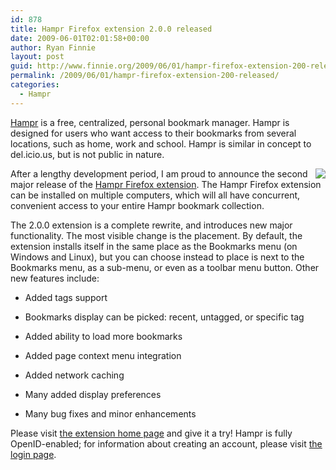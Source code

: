 ```yaml
---
id: 878
title: Hampr Firefox extension 2.0.0 released
date: 2009-06-01T02:01:58+00:00
author: Ryan Finnie
layout: post
guid: http://www.finnie.org/2009/06/01/hampr-firefox-extension-200-released/
permalink: /2009/06/01/hampr-firefox-extension-200-released/
categories:
  - Hampr
---
```

[Hampr](https://www.hampr.com/) is a free, centralized, personal bookmark manager. Hampr is designed for users who want access to their bookmarks from several locations, such as home, work and school. Hampr is similar in concept to del.icio.us, but is not public in nature.

[<img src="https://www.hampr.com/images/hampr-2.0.0-screenshot.png" style="float: right; border-style: none;" />](https://www.hampr.com/firefoxextension)After a lengthy development period, I am proud to announce the second major release of the [Hampr Firefox extension](https://www.hampr.com/firefoxextension). The Hampr Firefox extension can be installed on multiple computers, which will all have concurrent, convenient access to your entire Hampr bookmark collection.

The 2.0.0 extension is a complete rewrite, and introduces new major functionality. The most visible change is the placement. By default, the extension installs itself in the same place as the Bookmarks menu (on Windows and Linux), but you can choose instead to place is next to the Bookmarks menu, as a sub-menu, or even as a toolbar menu button. Other new features include:

* Added tags support
  
* Bookmarks display can be picked: recent, untagged, or specific tag
  
* Added ability to load more bookmarks
  
* Added page context menu integration
  
* Added network caching
  
* Many added display preferences
  
* Many bug fixes and minor enhancements

Please visit [the extension home page](https://www.hampr.com/firefoxextension) and give it a try! Hampr is fully OpenID-enabled; for information about creating an account, please visit [the login page](https://www.hampr.com/login).
